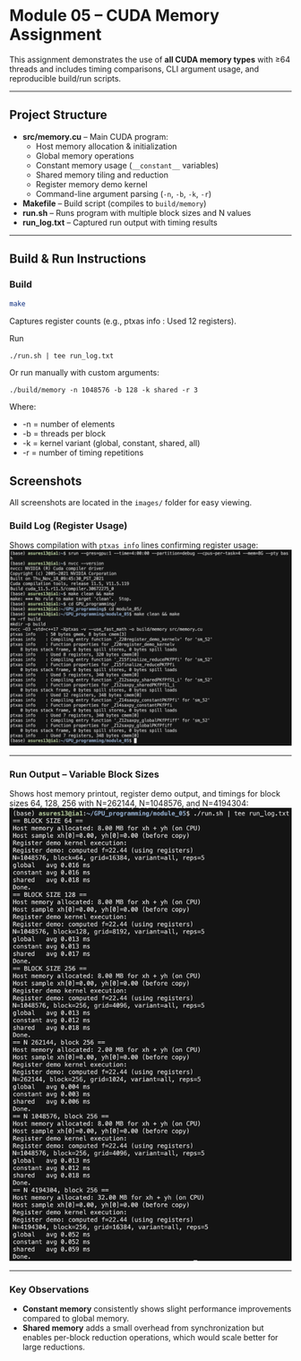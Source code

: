 # Module 05 – CUDA Memory Assignment

This assignment demonstrates the use of **all CUDA memory types** with
≥64 threads and includes timing comparisons, CLI argument usage,
and reproducible build/run scripts.

---

## Project Structure
- **src/memory.cu** – Main CUDA program:
  - Host memory allocation & initialization
  - Global memory operations
  - Constant memory usage (`__constant__` variables)
  - Shared memory tiling and reduction
  - Register memory demo kernel
  - Command-line argument parsing (`-n`, `-b`, `-k`, `-r`)
- **Makefile** – Build script (compiles to `build/memory`)
- **run.sh** – Runs program with multiple block sizes and N values
- **run_log.txt** – Captured run output with timing results

---

## Build & Run Instructions

### Build
```bash
make
```

Captures register counts (e.g., ptxas info : Used 12 registers).

Run
```
./run.sh | tee run_log.txt
```

Or run manually with custom arguments:
```
./build/memory -n 1048576 -b 128 -k shared -r 3
```

Where:
- -n = number of elements
- -b = threads per block
- -k = kernel variant (global, constant, shared, all)
- -r = number of timing repetitions

## Screenshots

All screenshots are located in the `images/` folder for easy viewing.

### Build Log (Register Usage)
Shows compilation with `ptxas info` lines confirming register usage:
![Build Log – Register Count](images/module_05_pt1.png)

---

### Run Output – Variable Block Sizes
Shows host memory printout, register demo output, and timings for block sizes 64, 128, 256 with N=262144, N=1048576, and N=4194304:
![Run Log – Block Size Variations](images/module_05_pt2.png)

---

### Key Observations
- **Constant memory** consistently shows slight performance improvements compared to global memory.
- **Shared memory** adds a small overhead from synchronization but enables per-block reduction operations, which would scale better for large reductions.